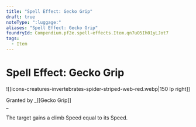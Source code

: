 ```yaml
---
title: "Spell Effect: Gecko Grip"
draft: true
noteType: ":luggage:"
aliases: "Spell Effect: Gecko Grip"
foundryId: Compendium.pf2e.spell-effects.Item.qn7uO5Ih01yLJot7
tags:
  - Item
---
```


# Spell Effect: Gecko Grip
![[icons-creatures-invertebrates-spider-striped-web-red.webp|150 lp right]]

Granted by _[[Gecko Grip]]  
_

The target gains a climb Speed equal to its Speed.
